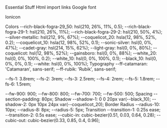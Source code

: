 Essential Stuff
Html import links
Google font

<link rel="preconnect" href="https://fonts.googleapis.com">
<link rel="preconnect" href="https://fonts.gstatic.com" crossorigin>
<link
  href="https://fonts.googleapis.com/css2?family=Catamaran:wght@600;700;800;900&family=Rubik:wght@400;500;800&display=swap"
  rel="stylesheet">
Ionicon

<script type="module" src="https://unpkg.com/ionicons@5.5.2/dist/ionicons/ionicons.esm.js"></script>
<script nomodule src="https://unpkg.com/ionicons@5.5.2/dist/ionicons/ionicons.js"></script>
Colors
--rich-black-fogra-29_50: hsl(210, 26%, 11%, 0.5);
--rich-black-fogra-29-1: hsl(210, 26%, 11%);
--rich-black-fogra-29-2: hsl(210, 50%, 4%);
--silver-metallic: hsl(212, 9%, 67%);
--coquelicot_20: hsla(12, 98%, 52%, 0.2);
--coquelicot_10: hsla(12, 98%, 52%, 0.1);
--sonic-silver: hsl(0, 0%, 47%);
--cadet-gray: hsl(214, 15%, 62%);
--light-gray: hsl(0, 0%, 80%);
--coquelicot: hsl(12, 98%, 52%);
--gainsboro: hsl(0, 0%, 88%);
--white_20: hsl(0, 0%, 100%, 0.2);
--white_10: hsl(0, 0%, 100%, 0.1);
--black_10: hsl(0, 0%, 0%, 0.1);
--white: hsl(0, 0%, 100%);
Typography
--ff-catamaran: 'Catamaran', sans-serif;
--ff-rubik: 'Rubik', sans-serif;

--fs-1: 3.8rem;
--fs-2: 3rem;
--fs-3: 2.5rem;
--fs-4: 2rem;
--fs-5: 1.8rem;
--fs-6: 1.5rem;

--fw-900: 900;
--fw-800: 800;
--fw-700: 700;
--fw-500: 500;
Spacing
--section-padding: 80px;
Shadow
--shadow-1: 0 0 20px var(--black_10);
--shadow-2: 0px 10px 24px var(--coquelicot_20);
Border Radius
--radius-10: 10px;
--radius-8: 8px;
--radius-5: 5px;
Transition
--transition-1: 0.25s ease;
--transition-2: 0.5s ease;
--cubic-in: cubic-bezier(0.51, 0.03, 0.64, 0.28);
--cubic-out: cubic-bezier(0.33, 0.85, 0.4, 0.96);